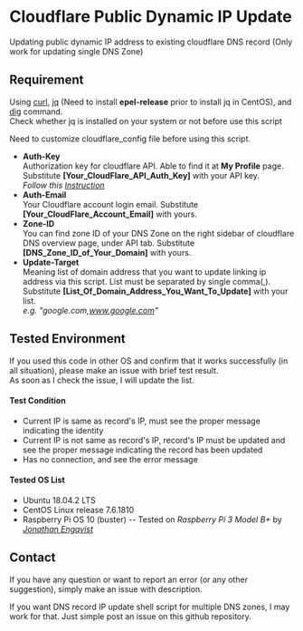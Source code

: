 # Cloudflare Public Dynamic IP Update
Updating public dynamic IP address to existing cloudflare DNS record (Only work for updating single DNS Zone)


## Requirement
Using [curl](https://en.wikipedia.org/wiki/CURL), [jq](https://stedolan.github.io/jq/) (Need to install **epel-release** prior to install jq in CentOS), and [dig](https://en.wikipedia.org/wiki/Dig_(command)) command. <br/>
Check whether jq is installed on your system or not before use this script

Need to customize cloudflare_config file before using this script.
- **Auth-Key**<br>
Authorization key for cloudflare API. Able to find it at **My Profile** page. Substitute **[Your_CloudFlare_API_Auth_Key]** with your API key.<br>
*Follow this [Instruction](https://support.cloudflare.com/hc/en-us/articles/200167836-Where-do-I-find-my-Cloudflare-API-key-)*
- **Auth-Email**<br>
Your Cloudflare account login email. Substitute **[Your_CloudFlare_Account_Email]** with yours.
- **Zone-ID**<br>
You can find zone ID of your DNS Zone on the right sidebar of cloudflare DNS overview page, under API tab. Substitute **[DNS_Zone_ID_of_Your_Domain]** with yours.
- **Update-Target**<br>
Meaning list of domain address that you want to update linking ip address via this script. List must be separated by single comma(,). Substitute **[List_Of_Domain_Address_You_Want_To_Update]** with your list.<br>
*e.g. "google.com,www.google.com"*


## Tested Environment
If you used this code in other OS and confirm that it works successfully (in all situation), please make an issue with brief test result.<br/>
As soon as I check the issue, I will update the list.

#### Test Condition
- Current IP is same as record's IP, must see the proper message indicating the identity
- Current IP is not same as record's IP, record's IP must be updated and see the proper message indicating the record has been updated
- Has no connection, and see the error message

#### Tested OS List
- Ubuntu 18.04.2 LTS
- CentOS Linux release 7.6.1810
- Raspberry Pi OS 10 (buster) -- Tested on *Raspberry Pi 3 Model B+* by [*Jonathan Engqvist*](https://github.com/Nebour)  

## Contact
If you have any question or want to report an error (or any other suggestion), simply make an issue with description.

If you want DNS record IP update shell script for multiple DNS zones, I may work for that. Just simple post an issue on this github repository.
